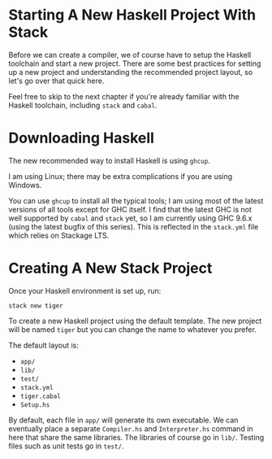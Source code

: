 Starting A New Haskell Project With Stack
=========================================

Before we can create a compiler, we of course have to setup the Haskell toolchain and start a new project. There are some best practices for setting up a new project and understanding the recommended project layout, so let's go over that quick here.

Feel free to skip to the next chapter if you're already familiar with the Haskell toolchain, including `stack` and `cabal`.

# Downloading Haskell

The new recommended way to install Haskell is using `ghcup`.

I am using Linux; there may be extra complications if you are using Windows.

You can use `ghcup` to install all the typical tools; I am using most of the latest versions of all tools except for GHC itself. I find that the latest GHC is not well supported by `cabal` and `stack` yet, so I am currently using GHC 9.6.x (using the latest bugfix of this series). This is reflected in the `stack.yml` file which relies on Stackage LTS.

# Creating A New Stack Project

Once your Haskell environment is set up, run:

    stack new tiger

To create a new Haskell project using the default template. The new project will be named `tiger` but you can change the name to whatever you prefer.

The default layout is:
- `app/`
- `lib/`
- `test/`
- `stack.yml`
- `tiger.cabal`
- `Setup.hs`

By default, each file in `app/` will generate its own executable. We can eventually place a separate `Compiler.hs` and `Interpreter.hs` command in here that share the same libraries. The libraries of course go in `lib/`. Testing files such as unit tests go in `test/`.
